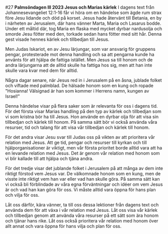 #27 **Palmsöndagen III 2023 Jesus och Marias kärlek**
I dagens text från Johannesevangeliet 12:1-16 får vi höra om en händelse som ägde rum strax före Jesu lidande och död på korset. Jesus hade återvänt till Betania, en by i närheten av Jerusalem, där hans vänner Marta, Maria och Lasarus bodde. Under ett måltid där, tog Maria en flaska med mycket dyrbar nardusolja och smorde Jesu fötter med den, torkade sedan hans fötter med sitt hår. Denna gest visade hennes kärlek och tillbedjan till Jesus.

Men Judas Iskariot, en av Jesu lärjungar, som var ansvarig för gruppens pengar, protesterade mot denna handling och sa att pengarna kunde ha använts för att hjälpa de fattiga istället. Men Jesus sa till honom och de andra lärjungarna att de alltid skulle ha fattiga hos sig, men att han inte skulle vara kvar med dem för alltid.

Några dagar senare, när Jesus red in i Jerusalem på en åsna, jublade folket och viftade med palmblad. De hälsade honom som en kung och ropade "Hosianna! Välsignad är han som kommer i Herrens namn, kungen av Israel!"

Denna händelse visar på flera saker som är relevanta för oss i dagens tid. För det första visar Marias handling på den typ av kärlek och tillbedjan som vi som kristna bör ha till Jesus. Hon använde en dyrbar olja för att visa sin tillbedjan och kärlek till honom. På samma sätt bör vi också använda våra resurser, tid och talang för att visa vår tillbedjan och kärlek till honom.

För det andra visar Jesu svar till Judas oss på vikten av att prioritera vår relation med Jesus. Att ge tid, pengar och resurser till kyrkan och till hjälporganisationer är viktigt, men vår första prioritet borde alltid vara att ha en levande relation med Jesus. Det är genom vår relation med honom som vi blir kallade till att hjälpa och tjäna andra.

För det tredje visar det jublande folket i Jerusalem på att många av dem inte riktigt förstod vem Jesus var. De välkomnade honom som en kung, men de visste inte riktigt vem han var eller vad han skulle göra. På samma sätt kan vi också bli förblindade av våra egna förväntningar och idéer om vem Jesus är och vad han kan göra för oss. Vi måste alltid vara öppna för hans plan och vilja för oss.

Låt oss därför, kära vänner, ta till oss dessa lektioner från dagens text och använda dem för att växa i vår relation med Jesus. Låt oss visa vår kärlek och tillbedjan genom att använda våra resurser på ett sätt som ära honom och tjänar hans rike. Låt oss också prioritera vår relation med honom över allt annat och vara öppna för hans vilja och plan för oss.
